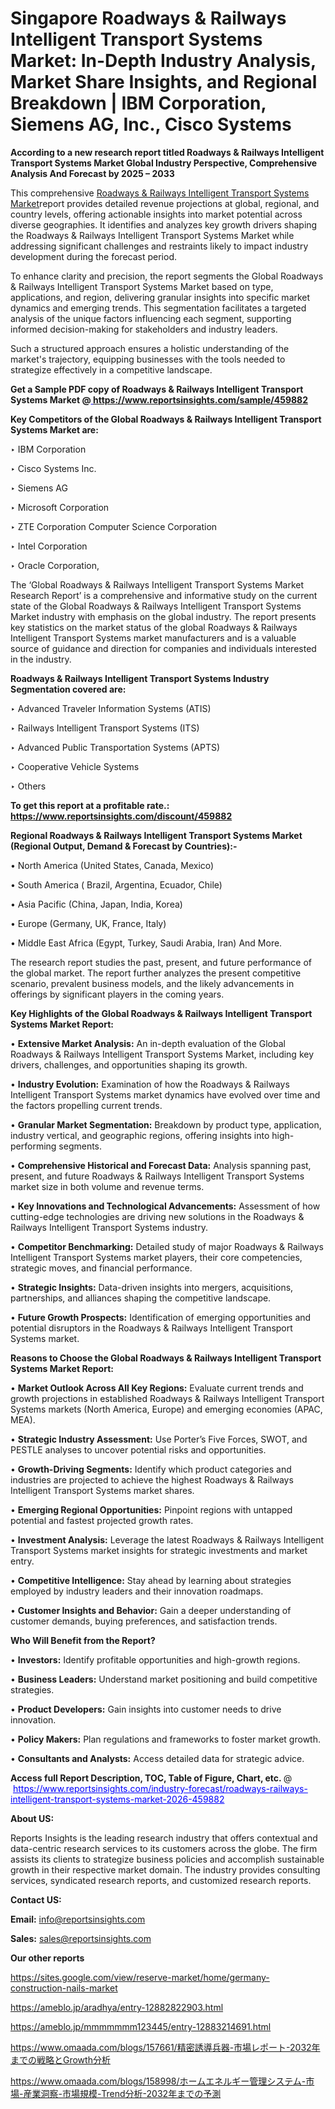# Singapore Roadways & Railways Intelligent Transport Systems Market: In-Depth Industry Analysis, Market Share Insights, and Regional Breakdown | IBM Corporation, Siemens AG, Inc., Cisco Systems

<strong>According to a new research report titled Roadways & Railways Intelligent Transport Systems Market Global Industry Perspective, Comprehensive Analysis And Forecast by 2025 – 2033</strong>

This comprehensive <a href=https://www.reportsinsights.com/sample/459882>Roadways & Railways Intelligent Transport Systems Market</a>report provides detailed revenue projections at global, regional, and country levels, offering actionable insights into market potential across diverse geographies. It identifies and analyzes key growth drivers shaping the Roadways & Railways Intelligent Transport Systems Market while addressing significant challenges and restraints likely to impact industry development during the forecast period.

To enhance clarity and precision, the report segments the Global Roadways & Railways Intelligent Transport Systems Market based on type, applications, and region, delivering granular insights into specific market dynamics and emerging trends. This segmentation facilitates a targeted analysis of the unique factors influencing each segment, supporting informed decision-making for stakeholders and industry leaders.

Such a structured approach ensures a holistic understanding of the market's trajectory, equipping businesses with the tools needed to strategize effectively in a competitive landscape.

<strong>Get a Sample PDF copy of Roadways & Railways Intelligent Transport Systems Market </strong><strong>@<a href=https://www.reportsinsights.com/sample/459882 style=color:#0000ff;> https://www.reportsinsights.com/sample/459882</a></strong></font>

<strong>Key Competitors of the Global Roadways & Railways Intelligent Transport Systems Market are:</strong>

‣ IBM Corporation

‣ Cisco Systems Inc.

‣ Siemens AG

‣ Microsoft Corporation

‣ ZTE Corporation Computer Science Corporation

‣ Intel Corporation

‣ Oracle Corporation,

The ‘Global Roadways & Railways Intelligent Transport Systems Market Research Report’ is a comprehensive and informative study on the current state of the Global Roadways & Railways Intelligent Transport Systems Market industry with emphasis on the global industry. The report presents key statistics on the market status of the global Roadways & Railways Intelligent Transport Systems market manufacturers and is a valuable source of guidance and direction for companies and individuals interested in the industry.

<strong>Roadways & Railways Intelligent Transport Systems Industry Segmentation covered are:</strong>

‣ Advanced Traveler Information Systems (ATIS)

‣ Railways Intelligent Transport Systems (ITS)

‣ Advanced Public Transportation Systems (APTS)

‣ Cooperative Vehicle Systems

‣ Others

<strong>To get this report at a profitable rate.: <a href=https://www.reportsinsights.com/discount/459882 style=color:#0000ff;>https://www.reportsinsights.com/discount/459882</a></strong></font>

<strong>Regional Roadways & Railways Intelligent Transport Systems Market (Regional Output, Demand &amp; Forecast by Countries):-</strong>

• North America (United States, Canada, Mexico)

• South America ( Brazil, Argentina, Ecuador, Chile)

• Asia Pacific (China, Japan, India, Korea)

• Europe (Germany, UK, France, Italy)

• Middle East Africa (Egypt, Turkey, Saudi Arabia, Iran) And More.

The research report studies the past, present, and future performance of the global market. The report further analyzes the present competitive scenario, prevalent business models, and the likely advancements in offerings by significant players in the coming years.

<strong>Key Highlights of the Global Roadways & Railways Intelligent Transport Systems Market Report:</strong>

• <strong>Extensive Market Analysis:</strong> An in-depth evaluation of the Global Roadways & Railways Intelligent Transport Systems Market, including key drivers, challenges, and opportunities shaping its growth.

• <strong>Industry Evolution:</strong> Examination of how the Roadways & Railways Intelligent Transport Systems market dynamics have evolved over time and the factors propelling current trends.

• <strong>Granular Market Segmentation:</strong> Breakdown by product type, application, industry vertical, and geographic regions, offering insights into high-performing segments.

• <strong>Comprehensive Historical and Forecast Data:</strong> Analysis spanning past, present, and future Roadways & Railways Intelligent Transport Systems market size in both volume and revenue terms.

• <strong>Key Innovations and Technological Advancements:</strong> Assessment of how cutting-edge technologies are driving new solutions in the Roadways & Railways Intelligent Transport Systems industry.

• <strong>Competitor Benchmarking:</strong> Detailed study of major Roadways & Railways Intelligent Transport Systems market players, their core competencies, strategic moves, and financial performance.

• <strong>Strategic Insights:</strong> Data-driven insights into mergers, acquisitions, partnerships, and alliances shaping the competitive landscape.

• <strong>Future Growth Prospects:</strong> Identification of emerging opportunities and potential disruptors in the Roadways & Railways Intelligent Transport Systems market.

<strong>Reasons to Choose the Global Roadways & Railways Intelligent Transport Systems Market Report:</strong>

• <strong>Market Outlook Across All Key Regions:</strong> Evaluate current trends and growth projections in established Roadways & Railways Intelligent Transport Systems markets (North America, Europe) and emerging economies (APAC, MEA).

• <strong>Strategic Industry Assessment:</strong> Use Porter’s Five Forces, SWOT, and PESTLE analyses to uncover potential risks and opportunities.

• <strong>Growth-Driving Segments:</strong> Identify which product categories and industries are projected to achieve the highest Roadways & Railways Intelligent Transport Systems market shares.

• <strong>Emerging Regional Opportunities:</strong> Pinpoint regions with untapped potential and fastest projected growth rates.

• <strong>Investment Analysis:</strong> Leverage the latest Roadways & Railways Intelligent Transport Systems market insights for strategic investments and market entry.

• <strong>Competitive Intelligence:</strong> Stay ahead by learning about strategies employed by industry leaders and their innovation roadmaps.

• <strong>Customer Insights and Behavior:</strong> Gain a deeper understanding of customer demands, buying preferences, and satisfaction trends.

<strong>Who Will Benefit from the Report?</strong>

• <strong>Investors:</strong> Identify profitable opportunities and high-growth regions.

• <strong>Business Leaders:</strong> Understand market positioning and build competitive strategies.

• <strong>Product Developers:</strong> Gain insights into customer needs to drive innovation.

• <strong>Policy Makers:</strong> Plan regulations and frameworks to foster market growth.

• <strong>Consultants and Analysts:</strong> Access detailed data for strategic advice.
</ul>
<strong>Access full Report Description, TOC, Table of Figure, Chart, etc. </strong>@  <a href=https://www.reportsinsights.com/industry-forecast/roadways-railways-intelligent-transport-systems-market-2026-459882 style=color:#0000ff;>https://www.reportsinsights.com/industry-forecast/roadways-railways-intelligent-transport-systems-market-2026-459882</a></font>

<strong><strong>About US</strong>:</strong>

Reports Insights is the leading research industry that offers contextual and data-centric research services to its customers across the globe. The firm assists its clients to strategize business policies and accomplish sustainable growth in their respective market domain. The industry provides consulting services, syndicated research reports, and customized research reports.

<strong>Contact US:</strong>

<p class=""""><b>Email:</b> <a href=mailto:info@reportsinsights.com>info@reportsinsights.com</a></p>
<p class=""""><b>Sales:</b> <a href=mailto:sales@reportsinsights.com>sales@reportsinsights.com</a></p>

<strong>Our other reports</strong>

<a href=https://sites.google.com/view/reserve-market/home/germany-construction-nails-market>https://sites.google.com/view/reserve-market/home/germany-construction-nails-market</a>

<a href=https://ameblo.jp/aradhya/entry-12882822903.html>https://ameblo.jp/aradhya/entry-12882822903.html</a>

<a href=https://ameblo.jp/mmmmmmm123445/entry-12883214691.html>https://ameblo.jp/mmmmmmm123445/entry-12883214691.html</a>

<a href=https://www.omaada.com/blogs/157661/精密誘導兵器-市場レポート-2032年までの戦略とGrowth分析>https://www.omaada.com/blogs/157661/精密誘導兵器-市場レポート-2032年までの戦略とGrowth分析</a>

<a href=https://www.omaada.com/blogs/158998/ホームエネルギー管理システム-市場-産業洞察-市場規模-Trend分析-2032年までの予測>https://www.omaada.com/blogs/158998/ホームエネルギー管理システム-市場-産業洞察-市場規模-Trend分析-2032年までの予測</a>
